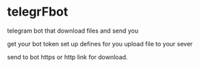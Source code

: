 # telegrFbot
telegram bot  that download files and send you 

get your bot token
set up defines  for you 
upload file to your sever

send to bot https or http link for download. 
